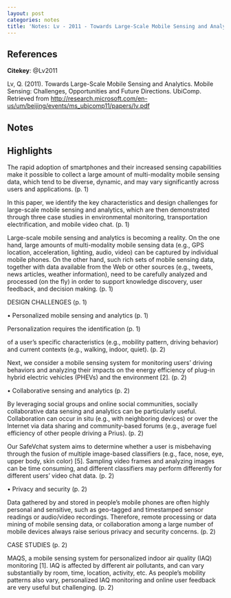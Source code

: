 ```yaml
---
layout: post
categories: notes
title: 'Notes: Lv - 2011 - Towards Large-Scale Mobile Sensing and Analytics'
---
```


## References

**Citekey**: @Lv2011

Lv, Q. (2011). Towards Large-Scale Mobile Sensing and Analytics. Mobile Sensing: Challenges, Opportunities and Future Directions. UbiComp. Retrieved from http://research.microsoft.com/en-us/um/beijing/events/ms_ubicomp11/papers/lv.pdf

## Notes

## Highlights


The rapid adoption of smartphones and their increased sensing capabilities make it possible to collect a large amount of multi-modality mobile sensing data, which tend to be diverse, dynamic, and may vary significantly across users and applications. (p. 1)

In this paper, we identify the key characteristics and design challenges for large-scale mobile sensing and analytics, which are then demonstrated through three case studies in environmental monitoring, transportation electrification, and mobile video chat. (p. 1)

Large-scale mobile sensing and analytics is becoming a reality. On the one hand, large amounts of multi-modality mobile sensing data (e.g., GPS location, acceleration, lighting, audio, video) can be captured by individual mobile phones. On the other hand, such rich sets of mobile sensing data, together with data available from the Web or other sources (e.g., tweets, news articles, weather information), need to be carefully analyzed and processed (on the fly) in order to support knowledge discovery, user feedback, and decision making. (p. 1)

DESIGN CHALLENGES (p. 1)

• Personalized mobile sensing and analytics (p. 1)

Personalization requires the identification (p. 1)

of a user’s specific characteristics (e.g., mobility pattern, driving behavior) and current contexts (e.g., walking, indoor, quiet). (p. 2)

Next, we consider a mobile sensing system for monitoring users’ driving behaviors and analyzing their impacts on the energy efficiency of plug-in hybrid electric vehicles (PHEVs) and the environment [2]. (p. 2)

• Collaborative sensing and analytics (p. 2)

By leveraging social groups and online social communities, socially collaborative data sensing and analytics can be particularly useful. Collaboration can occur in situ (e.g., with neighboring devices) or over the Internet via data sharing and community-based forums (e.g., average fuel efficiency of other people driving a Prius). (p. 2)

Our SafeVchat system aims to determine whether a user is misbehaving through the fusion of multiple image-based classifiers (e.g., face, nose, eye, upper body, skin color) [5]. Sampling video frames and analyzing images can be time consuming, and different classifiers may perform differently for different users’ video chat data. (p. 2)

• Privacy and security (p. 2)

Data gathered by and stored in people’s mobile phones are often highly personal and sensitive, such as geo-tagged and timestamped sensor readings or audio/video recordings. Therefore, remote processing or data mining of mobile sensing data, or collaboration among a large number of mobile devices always raise serious privacy and security concerns. (p. 2)

CASE STUDIES (p. 2)

MAQS, a mobile sensing system for personalized indoor air quality (IAQ) monitoring [1]. IAQ is affected by different air pollutants, and can vary substantially by room, time, location, activity, etc. As people’s mobility patterns also vary, personalized IAQ monitoring and online user feedback are very useful but challenging. (p. 2)

